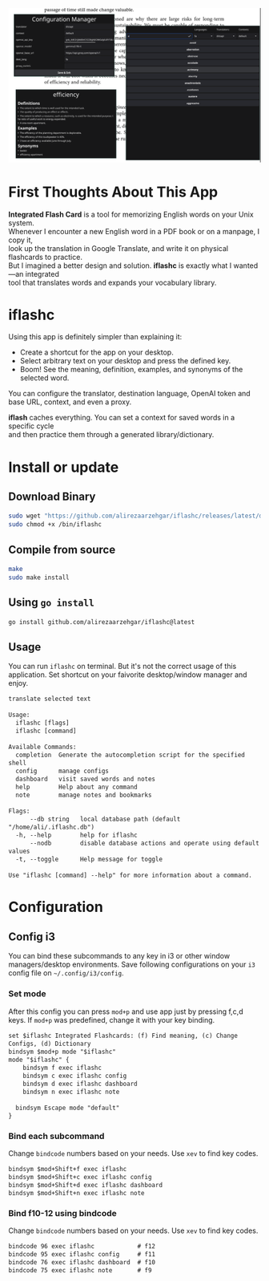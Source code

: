 ![All Components](screenshot.png)

# First Thoughts About This App

**Integrated Flash Card** is a tool for memorizing English words on your Unix system.  
Whenever I encounter a new English word in a PDF book or on a manpage, I copy it,  
look up the translation in Google Translate, and write it on physical flashcards to practice.  
But I imagined a better design and solution. **iflashc** is exactly what I wanted—an integrated  
tool that translates words and expands your vocabulary library.

# iflashc

Using this app is definitely simpler than explaining it:  
- Create a shortcut for the app on your desktop.  
- Select arbitrary text on your desktop and press the defined key.  
- Boom! See the meaning, definition, examples, and synonyms of the selected word.  

You can configure the translator, destination language, OpenAI token and base URL, context, and even a proxy.  

**iflash** caches everything. You can set a context for saved words in a specific cycle  
and then practice them through a generated library/dictionary.  

# Install or update

## Download Binary  
```bash
sudo wget "https://github.com/alirezaarzehgar/iflashc/releases/latest/download/iflashc" -O /bin/iflashc
sudo chmod +x /bin/iflashc
```

## Compile from source

```bash
make
sudo make install
```

## Using `go install`

```bash
go install github.com/alirezaarzehgar/iflashc@latest
```

## Usage

You can run `iflashc` on terminal. But it's not the correct usage of this application.
Set shortcut on your faivorite desktop/window manager and enjoy.

```plaintext
translate selected text

Usage:
  iflashc [flags]
  iflashc [command]

Available Commands:
  completion  Generate the autocompletion script for the specified shell
  config      manage configs
  dashboard   visit saved words and notes
  help        Help about any command
  note        manage notes and bookmarks

Flags:
      --db string   local database path (default "/home/ali/.iflashc.db")
  -h, --help        help for iflashc
      --nodb        disable database actions and operate using default values
  -t, --toggle      Help message for toggle

Use "iflashc [command] --help" for more information about a command.
```

# Configuration
## Config i3
You can bind these subcommands to any key in i3 or other window managers/desktop environments.
Save following configurations on your `i3` config file on `~/.config/i3/config`.

### Set mode

After this config you can press `mod+p` and use app just by pressing f,c,d keys.
If `mod+p` was predefined, change it with your key binding.

```plaintext
set $iflashc Integrated Flashcards: (f) Find meaning, (c) Change Configs, (d) Dictionary
bindsym $mod+p mode "$iflashc"
mode "$iflashc" {
	bindsym f exec iflashc
	bindsym c exec iflashc config
	bindsym d exec iflashc dashboard
	bindsym n exec iflashc note

  bindsym Escape mode "default"
}
```

### Bind each subcommand
Change `bindcode` numbers based on your needs. Use `xev` to find key codes.

```plaintext
bindsym $mod+Shift+f exec iflashc
bindsym $mod+Shift+c exec iflashc config
bindsym $mod+Shift+d exec iflashc dashboard
bindsym $mod+Shift+n exec iflashc note
```

### Bind f10-12 using bindcode
Change `bindcode` numbers based on your needs. Use `xev` to find key codes.

```plaintext
bindcode 96 exec iflashc            # f12
bindcode 95 exec iflashc config     # f11
bindcode 76 exec iflashc dashboard  # f10
bindcode 75 exec iflashc note       # f9
```

